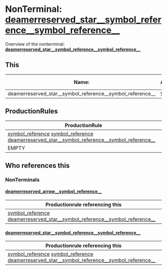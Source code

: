 # NonTerminal: **[deamerreserved_star__symbol_reference__symbol_reference__](./deamerreserved_star__symbol_reference__symbol_reference__.md)**

Overview of the nonterminal: **[deamerreserved_star__symbol_reference__symbol_reference__](./deamerreserved_star__symbol_reference__symbol_reference__.md)**



## This

| Name:                | Abstraction:    | Is Inlined |
| -------------------- | --------------- | ---------- |
| deamerreserved_star__symbol_reference__symbol_reference__ | Standard | Yes |



## ProductionRules

| ProductionRule |
| ---- |
| [symbol_reference](./symbol_reference.md) [symbol_reference](./symbol_reference.md) [deamerreserved_star__symbol_reference__symbol_reference__](./deamerreserved_star__symbol_reference__symbol_reference__.md)  |
| EMPTY  |




## Who references this

### NonTerminals


#### [deamerreserved_arrow__symbol_reference__](./../Grammar/deamerreserved_arrow__symbol_reference__.md)

| Productionrule referencing this                      |
| ---------------------------------------------------- |
| [symbol_reference](./symbol_reference.md) [deamerreserved_star__symbol_reference__symbol_reference__](./deamerreserved_star__symbol_reference__symbol_reference__.md)  |


#### [deamerreserved_star__symbol_reference__symbol_reference__](./../Grammar/deamerreserved_star__symbol_reference__symbol_reference__.md)

| Productionrule referencing this                      |
| ---------------------------------------------------- |
| [symbol_reference](./symbol_reference.md) [symbol_reference](./symbol_reference.md) [deamerreserved_star__symbol_reference__symbol_reference__](./deamerreserved_star__symbol_reference__symbol_reference__.md)  |



